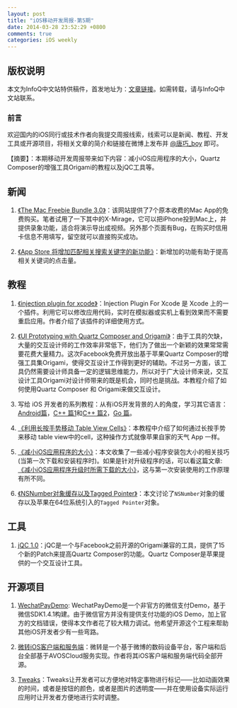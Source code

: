 ```yaml
---
layout: post
title: "iOS移动开发周报-第5期"
date: 2014-03-28 23:52:29 +0800
comments: true
categories: iOS weekly
---
```


## 版权说明

本文为InfoQ中文站特供稿件，首发地址为：[文章链接](http://www.infoq.com/cn/news/2014/03/reduce-ios-size)。如需转载，请与InfoQ中文站联系。

### 前言

欢迎国内的iOS同行或技术作者向我提交周报线索，线索可以是新闻、教程、开发工具或开源项目，将相关文章的简介和链接在微博上发布并 [@唐巧_boy](http://weibo.com/tangqiaoboy) 即可。

【摘要】：本期移动开发周报带来如下内容：减小iOS应用程序的大小，Quartz Composer的增强工具Origami的教程以及jQC工具等。

## 新闻

 1. [《The Mac Freebie Bundle 3.0》](https://deals.iphoneincanada.ca/sales/the-mac-freebie-bundle-3-0)：该网站提供了7个原本收费的Mac App的免费购买。笔者试用了一下其中的X-Mirage，它可以把iPhone投到Mac上，并提供录象功能，适合将演示导出成视频。另外那个页面有Bug，在购买时信用卡信息不用填写，留空就可以直接购买成功。

 1. [《App Store 将增加匹配相关搜索关键字的新功能》](http://www.macstories.net/news/apple-testing-related-search-suggestions-on-the-app-store/)：新增加的功能有助于提高相关关键词的点击量。

## 教程

 1. [《injection plugin for xcode》](http://nonomori.farbox.com/post/injection-plugin-for-xcode)：Injection Plugin For Xcode 是 Xcode 上的一个插件。利用它可以修改应用代码，实时在模拟器或实机上看到效果而不需要重启应用。作者介绍了该插件的详细使用方式。
 
 1. [《UI Prototyping with Quartz Composer and Origami》](http://www.pasanpremaratne.com/2014/03/15/UI-Prototyping-with-Quartz-Composer-and-Origami/)：由于工具的欠缺，大量的交互设计师的工作效率非常低下，他们为了做出一个新颖的效果常常需要花费大量精力。这次Facebook免费开放出基于苹果Quartz Composer的增强工具集Origami，使得交互设计工作得到更好的辅助。不过另一方面，该工具仍然需要设计师具备一定的逻辑思维能力，所以对于广大设计师来说，交互设计工具Origami对设计师带来的既是机会，同时也是挑战。本教程介绍了如何使用Quartz Composer 和 Origami来做交互设计。

 1. 写给 iOS 开发者的系列教程：从有iOS开发背景的人的角度，学习其它语言：
  [Android篇](http://stuartkhall.com/posts/android-development-tips-for-ios-devs)，[C++ 篇1](http://t.cn/8sbXyOH)和[C++ 篇2](http://t.cn/8sbXLyg)，[Go 篇](http://t.cn/8FpEP4x)。

 1. [《利用长按手势移动 Table View Cells》](http://beyondvincent.com/blog/2014/03/26/cookbook-moving-table-view-cells-with-a-long-press-gesture/)：本教程中介绍了如何通过长按手势来移动 table view中的cell，这种操作方式就像苹果自家的天气 App 一样。

 1. [《减小iOS应用程序的大小》](http://beyondvincent.com/blog/2014/03/24/reducing-the-size-of-my-app/)：本文收集了一些减小程序安装包大小的相关技巧(当第一次下载和安装程序时)。如果是针对升级程序的话，可以看这篇文章: [《减小iOS应用程序升级时所需下载的大小》](https://developer.apple.com/library/ios/qa/qa1779/)，这与第一次安装使用的工作原理有所不同。

 1. [《NSNumber对象缓存以及Tagged Pointer》](http://blog.devtang.com/blog/2014/03/21/weak_object_lifecycle_and_tagged_pointer/)：本文讨论了`NSNumber`对象的缓存以及苹果在64位系统引入的`Tagged Pointer`对象。

## 工具

 1. [jQC 1.0](http://qcdesigners.com/index.php/forums/topic/100/it-s-finally-here-j-qc-1-0-a-u/)：jQC是一个与Facebook之前开源的Origami兼容的工具，提供了15个新的Patch来提高Quartz Composer的功能。Quartz Composer是苹果提供的一个交互设计工具。

## 开源项目

 1. [WechatPayDemo](https://github.com/gbammc/WechatPayDemo): WechatPayDemo是一个非官方的微信支付Demo，基于微信SDK1.4.1构建。由于微信官方并没有提供支付功能的iOS Demo，加上官方的文档错误，使得本文作者花了较大精力调试。他希望开源这个工程来帮助其他iOS开发者少有一些弯路。
 
 1. [微转iOS客户端和服务端](http://trawor.farbox.com/post/vz)：微转是一个基于微博的数码设备平台，客户端和后台全部基于AVOSCloud服务实现。作者将其iOS客户端和服务端代码全部开源。

 1. [Tweaks](https://github.com/facebook/Tweaks)：Tweaks让开发者可以方便地对特定事物进行标记——比如动画效果的时间，或者是按钮的颜色，或者是图片的透明度——并在使用设备实际运行应用时让开发者方便地进行实时调整。


